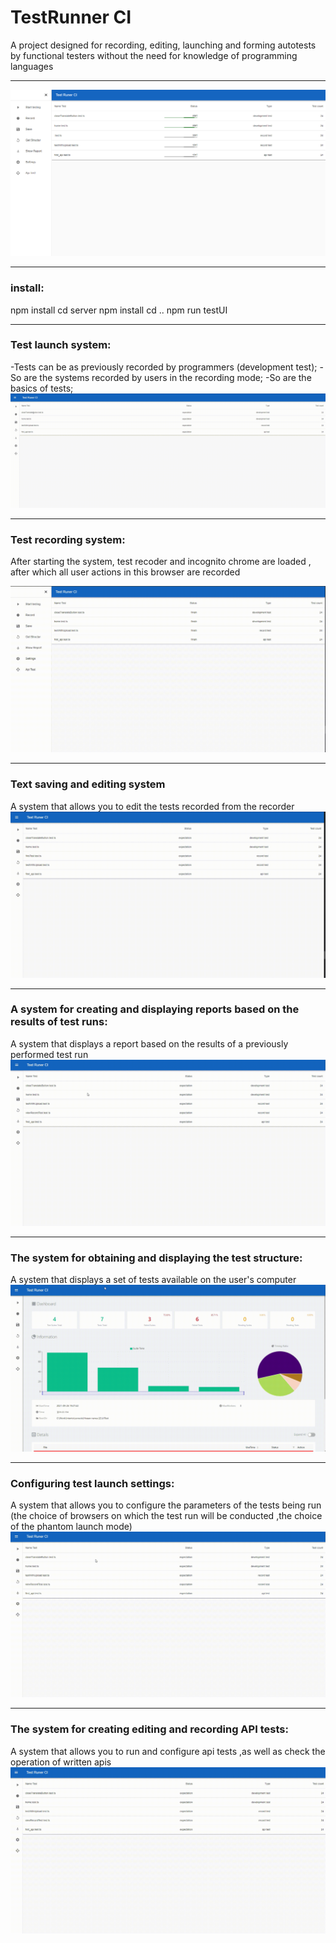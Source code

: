 # TestRunner CI

A project designed for recording, editing, launching and forming autotests by functional testers without the need for knowledge of programming languages
___
![](readme/mainView.png)
___
### install:
npm install
cd server
npm install
cd ..
npm run testUI
___
### Test launch system:
-Tests can be as previously recorded by programmers (development test);
-So are the systems recorded by users in the recording mode;
-So are the basics of tests;
![](readme/startTest.gif)
___
### Test recording system:
After starting the system, test recoder and incognito chrome are loaded ,
after which all user actions in this browser are recorded

![](readme/recordTest.gif)
___
### Text saving and editing system
A system that allows you to edit the tests recorded from the recorder
![](readme/writeTest.gif)
___
### A system for creating and displaying reports based on the results of test runs:
A system that displays a report based on the results of a previously performed test run
![](readme/showReport.gif)
___
### The system for obtaining and displaying the test structure:
A system that displays a set of tests available on the user's computer
![](readme/getStructure.gif)
___
### Configuring test launch settings:
A system that allows you to configure the parameters of the tests being run 
(the choice of browsers on which the test run will be conducted ,the choice of the phantom launch mode)
![](readme/saveSettings.gif)
___
### The system for creating editing and recording API tests:
A system that allows you to run and configure api tests ,as well as check the operation of written apis
![](readme/apiEditor.gif)